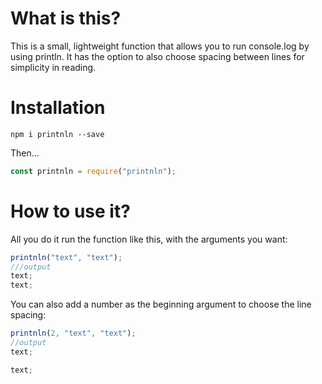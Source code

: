 # What is this?

This is a small, lightweight function that allows you to run console.log by using println.
It has the option to also choose spacing between lines for simplicity in reading.

# Installation

`npm i printnln --save`

Then...

```js
const printnln = require("printnln");
```

# How to use it?

All you do it run the function like this, with the arguments you want:

```js
printnln("text", "text");
///output
text;
text;
```

You can also add a number as the beginning argument to choose the line spacing:

```js
printnln(2, "text", "text");
//output
text;

text;
```
